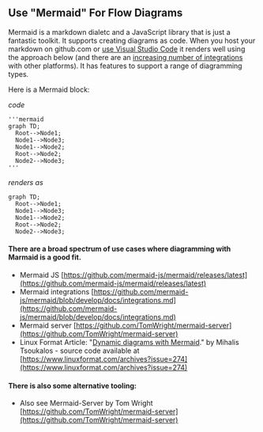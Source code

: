 ## Use "Mermaid" For Flow Diagrams  

Mermaid is a markdown dialetc and a JavaScript library that is just a fantastic toolkit.  It supports creating diagrams as code.  When you host your markdown on github.com or [use Visual Studio Code](https://github.com/mjbvz/vscode-markdown-mermaid) it renders well using the approach below (and there are an [increasing number of integrations](https://github.com/mermaid-js/mermaid/blob/develop/docs/integrations.md) with other platforms).  It has features to support a range of diagramming types.  

Here is a Mermaid block:  

*code*  
```terminal
'''mermaid
graph TD;
  Root-->Node1;
  Node1-->Node3;
  Node1-->Node2;
  Root-->Node2;
  Node2-->Node3;
'''
```

*renders as*  
```mermaid 
graph TD;
  Root-->Node1;
  Node1-->Node3;
  Node1-->Node2;
  Root-->Node2;
  Node2-->Node3;
```
  
#### There are a broad spectrum of use cases where diagramming with Marmaid is a good fit.  
  
* Mermaid JS [https://github.com/mermaid-js/mermaid/releases/latest](https://github.com/mermaid-js/mermaid/releases/latest)  
* Mermaid integrations [https://github.com/mermaid-js/mermaid/blob/develop/docs/integrations.md](https://github.com/mermaid-js/mermaid/blob/develop/docs/integrations.md)  
* Mermaid server [https://github.com/TomWright/mermaid-server](https://github.com/TomWright/mermaid-server)  
* Linux Format Article: "[Dynamic diagrams with Mermaid](https://www.pressreader.com/australia/linux-format/20210309/281715502348881)." by Mihalis Tsoukalos - source code available at [https://www.linuxformat.com/archives?issue=274](https://www.linuxformat.com/archives?issue=274)  


#### There is also some alternative tooling:  
* Also see Mermaid-Server by Tom Wright [https://github.com/TomWright/mermaid-server](https://github.com/TomWright/mermaid-server)  
